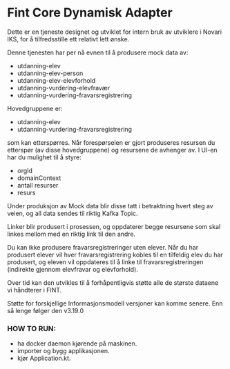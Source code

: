 # Fint Core Dynamisk Adapter

Dette er en tjeneste designet og utviklet for intern bruk av utviklere i Novari IKS, 
for å tilfredsstille ett relativt lett ønske. 

Denne tjenesten har per nå evnen til å produsere mock data av: 
- utdanning-elev
- utdanning-elev-person
- utdanning-elev-elevforhold
- utdanning-vurdering-elevfravær
- utdanning-vurdering-fravarsregistrering

Hovedgruppene er:

- utdanning-elev
- utdanning-vurdering-fravarsregistrering

som kan etterspørres. Når forespørselen er gjort produseres resursen du etterspør (av disse hovedgruppene) 
og resursene de avhenger av. I UI-en har du mulighet til å styre: 
- orgId
- domainContext
- antall resurser
- resurs

Under produksjon av Mock data blir disse tatt i betraktning hvert steg av veien, og all data sendes 
til riktig Kafka Topic. 

Linker blir produsert i prosessen, og oppdaterer begge resursene som skal linkes mellom med en riktig 
link til den andre. 

Du kan ikke produsere fravarsregistreringer uten elever. Når du har produsert elever vil hver fravarsregistrering 
kobles til en tilfeldig elev du har produsert, og eleven vil oppdateres til å linke til fravarsregistreringen (indirekte gjennom elevfravar og elevforhold).

Over tid kan den utvikles til å forhåpentligvis støtte alle de største dataene vi håndterer i FINT.

Støtte for forskjellige Informasjonsmodell versjoner kan komme senere. Enn så lenge følger den v3.19.0

### HOW TO RUN: 

- ha docker daemon kjørende på maskinen.
- importer og bygg applikasjonen.
- kjør Application.kt.
